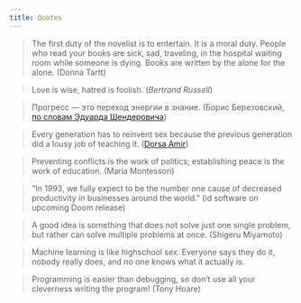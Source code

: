 ```yaml
---
title: Quotes
---
```


> The first duty of the novelist is to entertain. It is a moral duty. People who read your books are sick, sad, traveling, in the hospital waiting room while someone is dying. Books are written by the alone for the alone. (Donna Tartt)

> Love is wise, hatred is foolish. (_Bertrand Russell_)

> Прогресс — это переход энергии в знание. (Борис Березовский, [по словам Эдуарда Шендеровича](https://www.youtube.com/watch?v=VT8XYMM34G0&feature=youtu.be&t=230))

> Every generation has to reinvent sex because the previous generation did a lousy job of teaching it. ([Dorsa Amir](http://nautil.us/issue/54/the-unspoken/love-death-and-other-forgotten-traditions))

> Preventing conflicts is the work of politics; establishing peace is the work of education. (Maria Montessori)

> "In 1993, we fully expect to be the number one cause of decreased productivity in businesses around the world." (id software on upcoming Doom release)

> A good idea is something that does not solve just one single problem, but rather can solve multiple problems at once. (Shigeru Miyamoto)

> Machine learning is like highschool sex. Everyone says they do it, nobody really does, and no one knows what it actually is.

> Programming is easier than debugging, so don’t use all your cleverness writing the program! (Tony Hoare)

